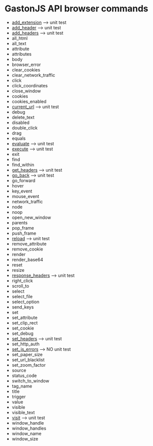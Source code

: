 GastonJS API browser commands
=============================
* [add_extension](commands/javascript/add_extension.md) --> unit test
* [add_header](commands/headers/add_header.md)   --> unit test
* [add_headers](commands/headers/add_headers.md) --> unit test
* all_html
* all_text
* attribute
* attributes
* body
* browser_error
* clear_cookies
* clear_network_traffic
* click
* click_coordinates
* close_window
* cookies
* cookies_enabled
* [current_url](commands/current_url.md) --> unit test
* debug
* delete_text
* disabled
* double_click
* drag
* equals
* [evaluate](commands/javascript/evaluate.md) --> unit test
* [execute](commands/javascript/execute.md) --> unit test
* exit
* find
* find_within
* [get_headers](commands/headers/get_headers.md) --> unit test
* [go_back](commands/go_back.md)  --> unit test
* go_forward
* hover
* key_event
* mouse_event
* network_traffic
* node
* noop
* open_new_window
* parents
* pop_frame
* push_frame
* [reload](commands/reload.md)  --> unit test
* remove_attribute
* remove_cookie
* render
* render_base64
* reset
* resize
* [response_headers](commands/headers/response_headers.md) --> unit test
* right_click
* scroll_to
* select
* select_file
* select_option
* send_keys
* set
* set_attribute
* set_clip_rect
* set_cookie
* set_debug
* [set_headers](commands/headers/set_headers.md)  --> unit test
* set_http_auth
* [set_js_errors](commands/javascript/set_js_errors.md) --> NO unit test
* set_paper_size
* set_url_blacklist
* set_zoom_factor
* source
* status_code
* switch_to_window
* tag_name
* title
* trigger
* value
* visible
* visible_text
* [visit](commands/visit.md)  --> unit test
* window_handle
* window_handles
* window_name
* window_size
